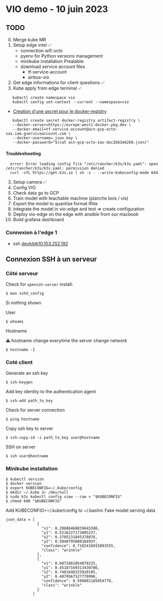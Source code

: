 # VIO demo - 10 juin 2023

## TODO
0. Merge kube MR
1. Setup edge intel ✅
   - connection wifi octo
   - pyenv for Python versions management
   - minikube installation
Prealable:
   - download service account files
     - tf-service-account
     - airbus-vio
2. Get edge informations for client questions ✅
2. Kube apply from edge terminal ✅
```shell
   kubectl create namespace vio
   kubectl config set-context --current --namespace=vio
```
   - [Creation d'une secret pour le docker-registry](https://support.count.ly/hc/en-us/articles/4698120212889-Docker-and-Kubernetes-Connecting-to-Private-Artifact-Registry-and-Pulling-Images-with-Authentication-Plugin-Packages) 
```shell
   kubectl create secret docker-registry artifact-registry \
   --docker-server=https://europe-west1-docker.pkg.dev \
   --docker-email=tf-service-account@acn-gcp-octo-sas.iam.gserviceaccount.com \
   --docker-username=_json_key \
   --docker-password="$(cat acn-gcp-octo-sas-dac2b63e6260.json)"
```
#### Troubleshooting

```shell
  error: Error loading config file "/etc/rancher/k3s/k3s.yaml": open /etc/rancher/k3s/k3s.yaml: permission denied
  curl -sfL https://get.k3s.io | sh -s - --write-kubeconfig-mode 644
```
3. Setup camera ✅
4. Config VIO
4. Check data go to GCP
5. Train model with teachable machine (planche bois / vis) 
6. Export the model to quantise format tflite 
7. Integrate the model in vio-edge and test => create configuration
8. Deploy vio-edge on the edge with ansible from our macbook
9. Build grafana dashboard

### Connexion à l'edge 1

- ssh devkit@10.103.252.192

## Connexion SSH à un serveur

### Côté serveur
Check for `openssh-server` install:
```shell
$ man sshd_config
```
Si nothing shown

User
```shell
$ whoami
```

Hostname

⚠ hostname change everytime the server change network
```shell
$ hostname -I
```

### Coté client

Generate an ssh key
```shell
$ ssh-keygen
```

Add key identity to the authentication agent
```shell
$ ssh-add path_to_key
```

Check for server connection
```shell
$ ping hostname
```

Copy ssh key to server
```shell
$ ssh-copy-id -i path_to_key user@hostname
```

SSH on server
```shell
$ ssh user@hostname
```

### Minikube installation

```shell
$ kubectl version
$ docker version
$ export KUBECONFIG=~/.kube/config
$ mkdir ~/.kube 2> /dev/null
$ sudo k3s kubectl config view --raw > "$KUBECONFIG"
$ chmod 600 "$KUBECONFIG"
```

Add KUBECONFIG=~/.kube/config to ~/.bashrc
Fake model serving data

```
json_data = [
              {
                "x1": 0.29686468839645386,
                "y1": 0.5216227173805237,
                "x2": 0.3705231845378876,
                "y2": 0.5948795080184937,
                "confidence": 0.7182416915893555,
                "class": "wrinkle"
              },
              {
                "x1": 0.6872881054878235,
                "y1": 0.45187169313430786,
                "x2": 0.7481648325920105,
                "y2": 0.4979567527770996,
                "confidence": 0.598881185054779,
                "class": "wrinkle"
              }
            ]
```
